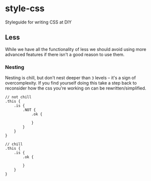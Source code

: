 style-css
=========

Styleguide for writing CSS at DIY

## Less

While we have all the functionality of less we should avoid using more advanced features if there isn't a 
good reason to use them.

### Nesting

Nesting is chill, but don't nest deeper than `3` levels – it's a sign of overcomplexity. 
If you find yourself doing this take a step back to reconsider how the css you're working 
on can be rewritten/simplified.

```less
// not chill
.this {
    .is {
        .NOT {
            .ok {
            
            }
        }
    }
}

// chill
.this {
    .is {
        .ok {
        
        }
    }
}
```
